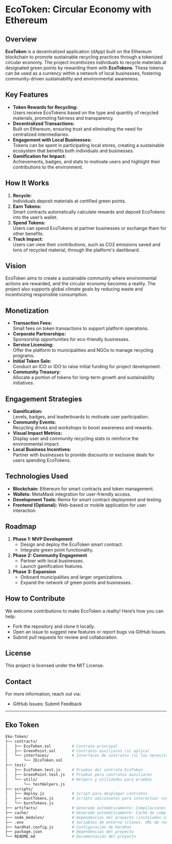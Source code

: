 # EcoToken: Circular Economy with Ethereum  

## Overview  
**EcoToken** is a decentralized application (dApp) built on the Ethereum blockchain to promote sustainable recycling practices through a tokenized circular economy. The project incentivizes individuals to recycle materials at designated green points by rewarding them with **EcoTokens**. These tokens can be used as a currency within a network of local businesses, fostering community-driven sustainability and environmental awareness.  

## Key Features  
- **Token Rewards for Recycling:**  
  Users receive EcoTokens based on the type and quantity of recycled materials, promoting fairness and transparency.  
- **Decentralized Transactions:**  
  Built on Ethereum, ensuring trust and eliminating the need for centralized intermediaries.  
- **Engagement with Local Businesses:**  
  Tokens can be spent in participating local stores, creating a sustainable ecosystem that benefits both individuals and businesses.  
- **Gamification for Impact:**  
  Achievements, badges, and stats to motivate users and highlight their contributions to the environment.  

## How It Works  
1. **Recycle:**  
   Individuals deposit materials at certified green points.  
2. **Earn Tokens:**  
   Smart contracts automatically calculate rewards and deposit EcoTokens into the user’s wallet.  
3. **Spend Tokens:**  
   Users can spend EcoTokens at partner businesses or exchange them for other benefits.  
4. **Track Impact:**  
   Users can view their contributions, such as CO2 emissions saved and tons of recycled material, through the platform's dashboard.  

## Vision  
EcoToken aims to create a sustainable community where environmental actions are rewarded, and the circular economy becomes a reality. The project also supports global climate goals by reducing waste and incentivizing responsible consumption.  

## Monetization  
- **Transaction Fees:**  
  Small fees on token transactions to support platform operations.  
- **Corporate Partnerships:**  
  Sponsorship opportunities for eco-friendly businesses.  
- **Service Licensing:**  
  Offer the platform to municipalities and NGOs to manage recycling programs.  
- **Initial Token Sale:**  
  Conduct an ICO or IDO to raise initial funding for project development.  
- **Community Treasury:**  
  Allocate a portion of tokens for long-term growth and sustainability initiatives.  

## Engagement Strategies  
- **Gamification:**  
  Levels, badges, and leaderboards to motivate user participation.  
- **Community Events:**  
  Recycling drives and workshops to boost awareness and rewards.  
- **Visual Impact Metrics:**  
  Display user and community recycling stats to reinforce the environmental impact.  
- **Local Business Incentives:**  
  Partner with businesses to provide discounts or exclusive deals for users spending EcoTokens.  

## Technologies Used  
- **Blockchain:** Ethereum for smart contracts and token management.  
- **Wallets:** MetaMask integration for user-friendly access.  
- **Development Tools:** Remix for smart contract deployment and testing.  
- **Frontend (Optional):** Web-based or mobile application for user interaction.  

## Roadmap  
1. **Phase 1: MVP Development**  
   - Design and deploy the EcoToken smart contract.  
   - Integrate green point functionality.  
2. **Phase 2: Community Engagement**  
   - Partner with local businesses.  
   - Launch gamification features.  
3. **Phase 3: Expansion**  
   - Onboard municipalities and larger organizations.  
   - Expand the network of green points and businesses.  


## How to Contribute
We welcome contributions to make EcoToken a reality! Here’s how you can help:

- Fork the repository and clone it locally.
- Open an issue to suggest new features or report bugs via GitHub Issues.
- Submit pull requests for review and collaboration.

## License
This project is licensed under the MIT License.

## Contact
For more information, reach out via:

- GitHub Issues: Submit Feedback


--------------------------------
## Eko Token

```bash
Eko-Token/
├── contracts/
│   ├── EcoToken.sol         # Contrato principal
│   ├── GreenPoint.sol       # Contratos auxiliares (si aplica)
│   └── interfaces/          # Interfaces de contratos (si las necesitas)
│       └── IEcoToken.sol
├── test/
│   ├── EcoToken.test.js     # Pruebas del contrato EcoToken
│   ├── GreenPoint.test.js   # Pruebas para contratos auxiliares
│   └── utils/               # Helpers y utilidades para pruebas
│       └── testHelpers.js
├── scripts/
│   ├── deploy.js            # Script para desplegar contratos
│   ├── mintTokens.js        # Scripts adicionales para interactuar con contratos
│   └── burnTokens.js
├── artifacts/               # Generado automáticamente: Compilaciones y ABI
├── cache/                   # Generado automáticamente: Caché de compilación
├── node_modules/            # Dependencias del proyecto (instaladas con npm/yarn)
├── .env                     # Variables de entorno (claves, URL de red, etc.)
├── hardhat.config.js        # Configuración de Hardhat
├── package.json             # Dependencias del proyecto
└── README.md                # Documentación del proyecto
```